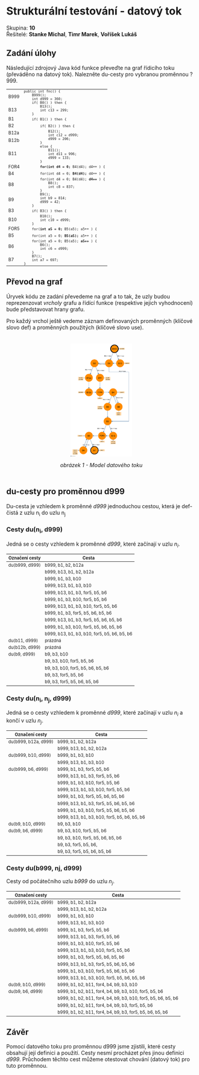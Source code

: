 <style>
h6 {
		color: #777777;
}
.labeled-img {
  text-align: center;
  padding: 20px;

}
.labeled-img .label {
  font-size: 100%;
  font-style: italic;
}
.labeled-img img {
  max-width: 50%;
  display: block;
  margin: 0px auto;
  margin-bottom: 1em;
}
.centered-box {
  margin: 0px auto;
}
table {
  font-size: 80%;
}

table.small-padding td, table.small-padding td+td {
}
.first-colum {
  width: 15em;
}
table.no-padding tr,
table.no-padding td+td,
table.no-padding td+td pre {
	padding-top: 0;
	padding-bottom: 0;
	margin: 0;
}
</style>

# Strukturální testování - datový tok
Skupina: **10**  
Řešitelé: **Stanke Michal**, **Timr Marek**, **Voříšek Lukáš**

## Zadání úlohy
Následující zdrojový Java kód funkce převeďte na graf řídicího toku (převáděno na datový tok). Nalezněte
du-cesty pro vybranou proměnnou ?999.

<table class="no-padding">
<tr>
<td>B999</td>
<td>
<pre style="font-size: .8em">
public int fnc() {
	B999();
	int d999 = 360;
	if( B0() ) then {
</pre>
</td>
</tr>
<tr>
<td>B13</td>
<td>
<pre style="font-size: .8em">
		B13();
		int c13 = 299;
	}
</pre>
</td>
</tr>
<tr>
<td>B1</td>
<td>
<pre style="font-size: .8em">
	if( B1() ) then {
</pre>
</td>
</tr>
<tr>
<td>B2</td>
<td>
<pre style="font-size: .8em">
		if( B2() ) then {
</pre>
</td>
</tr>
<tr>
<td>B12a</td>
<td>
<pre style="font-size: .8em">
			B12();
			int c12 = d999;
</pre>
</td>
</tr>
<tr>
<td>B12b</td>
<td>
<pre style="font-size: .8em">
			d999 = 206;
		}
</pre>
</td>
</tr>
<tr>
<td>B11</td>
<td>
<pre style="font-size: .8em">
		else {
			B11();
			int d11 = 996;
			d999 = 133;
		}
</pre>
</td>
</tr>
<tr>
<td>FOR4</td>
<td>
<pre style="font-size: .8em">
		<strong>for(int d4 = 0;</strong> B4(d4); d4++ ) {
</pre>
</td>
</tr>
<tr>
<td>B4</td>
<td>
<pre style="font-size: .8em">
		for(int d4 = 0; <strong>B4(d4);</strong> d4++ ) {
</pre>
</td>
</tr>
<tr>
<td>B8</td>
<td>
<pre style="font-size: .8em">
		for(int d4 = 0; B4(d4); <strong>d4++</strong> ) {
			B8();
			int c8 = 837;
		}
</pre>
</td>
</tr>
<tr>
<td>B9</td>
<td>
<pre style="font-size: .8em">
		B9();
		int b9 = 814;
		d999 = 42;
	}
</pre>
</td>
</tr>
<tr>
<td>B3</td>
<td>
<pre style="font-size: .8em">
	if( B3() ) then {
</pre>
</td>
</tr>
<tr>
<td>B10</td>
<td>
<pre style="font-size: .8em">
		B10();
		int c10 = d999;
	}
</pre>
</td>
</tr>
<tr>
<td>FOR5</td>
<td>
<pre style="font-size: .8em">
	for(<strong>int a5 = 0;</strong> B5(a5); a5++ ) {
</pre>
</td>
</tr>
<tr>
<td>B5</td>
<td>
<pre style="font-size: .8em">
	for(int a5 = 0; <strong>B5(a5);</strong> a5++ ) {
</pre>
</td>
</tr>
<tr>
<td>B6</td>
<td>
<pre style="font-size: .8em">
	for(int a5 = 0; B5(a5); <strong>a5++</strong> ) {
		B6();
		int c6 = d999;
	}
</pre>
</td>
</tr>
<tr>
<td>B7</td>
<td>
<pre style="font-size: .8em">
	B7();
	int a7 = 697;
}
</pre>
</td>
</tr>
</table>


<div class="page-break"></div>

## Převod na graf
Úryvek kódu ze zadání převedeme na graf a to tak, že uzly budou reprezenzovat *vrcholy* grafu a řídící funkce (respektive jejich vyhodnocení) bude představovat hrany grafu.

Pro každý vrchol ještě vedeme záznam definovaných proměnných (klíčové slovo def) a proměnných použitých (klíčové slovo use).

<div class="labeled-img">
  <img src="graph.png" style="max-height: 300px;" />
  <span class="label">obrázek 1 - Model datového toku</span>
</div>


<div class="page-break"></div>

## du-cesty pro proměnnou d999
Du-cesta je vzhledem k proměnné *d999* jednoduchou cestou, která je def-čistá z uzlu n<sub>i</sub> do uzlu n<sub>j</sub>

### Cesty du(n<sub>i</sub>, d999)
Jedná se o cesty vzhledem k proměnné *d999*, které začínají v uzlu *n<sub>i</sub>*.

<table>
	<thead>
		<tr>
			<th class="first-column">Označení cesty</th>
			<th colspan="10">Cesta</th>
		</tr>
	</thead>
		<tr>
			<td>du(b999, d999)</td>
			<td>b999, b1, b2, b12a</td>
		</tr>
		<tr>
			<td></td>
      <td>b999, b13, b1, b2, b12a</td>
		</tr>
		<tr>
			<td></td>
      <td>b999, b1, b3, b10</td>
		</tr>
		<tr>
			<td></td>
      <td>b999, b13, b1, b3, b10</td>
		</tr>
		<tr>
			<td></td>
      <td>b999, b13, b1, b3, for5, b5, b6</td>
		</tr>
		<tr>
			<td></td>
      <td>b999, b1, b3, b10, for5, b5, b6</td>
		</tr>
		<tr>
			<td></td>
      <td>b999, b13, b1, b3, b10, for5, b5, b6</td>
		</tr>
		<tr>
			<td></td>
      <td>b999, b1, b3, for5, b5, b6, b5, b6</td>
		</tr>
		<tr>
			<td></td>
      <td>b999, b13, b1, b3, for5, b5, b6, b5, b6</td>
		</tr>
		<tr>
			<td></td>
      <td>b999, b1, b3, b10, for5, b5, b6, b5, b6</td>
		</tr>
		<tr>
			<td></td>
      <td>b999, b13, b1, b3, b10, for5, b5, b6, b5, b6</td>
		</tr>
    <!-- next section -->
		<tr>
			<td>du(b11, d999)</td>
      <td colspan="0">prázdná</td>
		</tr>
    <!-- next section -->
		<tr>
			<td>du(b12b, d999)</td>
      <td colspan="0">prázdná</td>
		</tr>
    <!-- next section -->
		<tr>
			<td>du(b9, d999)</td>
      <td>b9, b3, b10</td>
		</tr>
		<tr>
			<td></td>
      <td>b9, b3, b10, for5, b5, b6</td>
		</tr>
		<tr>
			<td></td>
      <td>b9, b3, b10, for5, b5, b6, b5, b6</td>
		</tr>
		<tr>
			<td></td>
      <td>b9, b3, for5, b5, b6</td>
		</tr>
		<tr>
			<td></td>
      <td>b9, b3, for5, b5, b6, b5, b6</td>
		</tr>
	</tbody>
</table>


<div class="page-break"></div>

### Cesty du(n<sub>i</sub>, n<sub>j</sub>, d999)
Jedná se o cesty vzhledem k proměnné *d999*, které začínají v uzlu&nbsp;*n<sub>i</sub>*
a končí v uzlu&nbsp;*n<sub>j</sub>*.


<table>
	<thead>
		<tr>
			<th class="first-column">Označení cesty</th>
			<th colspan="0">Cesta</th>
		</tr>
  </thead>
  <tbody>
		<tr>
			<td>du(b999, b12a, d999)</td>
      <td>b999, b1, b2, b12a</td>
		</tr>
		<tr>
			<td></td>
      <td>b999, b13, b1, b2, b12a</td>
		</tr>
		<tr>
			<td>du(b999, b10, d999)</td>
      <td>b999, b1, b3, b10</td>
		<Itr>
		<tr>
			<td></td>
      <td>b999, b13, b1, b3, b10</td>
		</tr>
		<tr>
			<td>du(b999, b6, d999)</td>
      <td>b999, b1, b3, for5, b5, b6</td>
		</tr>
		<tr>
			<td></td>
      <td>b999, b13, b1, b3, for5, b5, b6</td>
		</tr>
		<tr>
			<td></td>
      <td>b999, b1, b3, b10, for5, b5, b6</td>
		</tr>
		<tr>
			<td></td>
      <td>b999, b13, b1, b3, b10, for5, b5, b6</td>
		</tr>
		<tr>
			<td></td>
      <td>b999, b1, b3, for5, b5, b6, b5, b6</td>
		</tr>
		<tr>
			<td></td>
      <td>b999, b13, b1, b3, for5, b5, b6, b5, b6</td>
		</tr>
		<tr>
			<td></td>
      <td>b999, b1, b3, b10, for5, b5, b6, b5, b6</td>
		</tr>
		<tr>
			<td></td>
      <td>b999, b13, b1, b3, b10, for5, b5, b6, b5, b6</td>
		</tr>
		<tr>
			<td>du(b9, b10, d999)</td>
      <td>b9, b3, b10</td>
		</tr>
		<tr>
			<td>du(b9, b6, d999)</td>
      <td>b9, b3, b10, for5, b5, b6</td>
		</tr>
		<tr>
			<td></td>
      <td>b9, b3, b10, for5, b5, b6, b5, b6</td>
		</tr>
		<tr>
			<td></td>
      <td>b9, b3, for5, b5, b6, </td>
		</tr>
		<tr>
			<td></td>
      <td>b9, b3, for5, b5, b6, b5, b6</td>
		</tr>
  </tbody>
</table>

<div class="page-break"></div>

### Cesty du(b999, nj, d999)
Cesty od počátečního uzlu *b999* do uzlu *n<sub>j</sub>*.

<table class="small-padding" style="width: 100%;">
	<thead>
		<tr>
			<th class="first-column">Označení cesty</th>
			<th colspan="15">Cesta</th>
		</tr>
  </thead>
  <tbody>
		<tr>
			<td>du(b999, b12a, d999)</td>
      <td>b999, b1, b2, b12a</td>
		</tr>
		<tr>
			<td></td>
      <td>b999, b13, b1, b2, b12a</td>
		</tr>
		<tr>
			<td>du(b999, b10, d999)</td>
      <td>b999, b1, b3, b10</td>
		</tr>
		<tr>
			<td></td>
      <td>b999, b13, b1, b3, b10</td>
		</tr>
		<tr>
			<td>du(b999, b6, d999)</td>
      <td>b999, b1, b3, for5, b5, b6</td>
		</tr>
    <tr>
      <td></td>
      <td>b999, b13, b1, b3, for5, b5, b6</td>
    </tr>
    <tr>
      <td></td>
      <td>b999, b1, b3, b10, for5, b5, b6</td>
    </tr>
    <tr>
      <td></td>
      <td>b999, b13, b1, b3, b10, for5, b5, b6</td>
    </tr>
    <tr>
      <td></td>
      <td>b999, b1, b3, for5, b5, b6, b5, b6</td>
    </tr>
    <tr>
      <td></td>
      <td>b999, b13, b1, b3, for5, b5, b6, b5, b6</td>
    </tr>
    <tr>
      <td></td>
      <td>b999, b1, b3, b10, for5, b5, b6, b5, b6</td>
    </tr>
    <tr>
      <td></td>
      <td>b999, b13, b1, b3, b10, for5, b5, b6, b5, b6</td>
    </tr>
		<tr>
			<td>du(b9, b10, d999)</td>
      <td>b999, b1, b2, b11, for4, b4, b9, b3, b10</td>
		</tr>
		<tr>
			<td>du(b9, b6, d999)</td>
      <td>b999, b1, b2, b11, for4, b4, b9, b3, b10, for5, b5, b6</td>
		</tr>
    <tr>
      <td></td>
      <td>b999, b1, b2, b11, for4, b4, b9, b3, b10, for5, b5, b6, b5, b6</td>
    </tr>
    <tr>
      <td></td>
      <td>b999, b1, b2, b11, for4, b4, b9, b3, for5, b5, b6</td>
    </tr>
    <tr>
      <td></td>
      <td>b999, b1, b2, b11, for4, b4, b9, b3, for5, b5, b6, b5, b6</td>
    </tr>
  </tbody>
</table>

<div class="page-break"></div>

## Závěr
Pomocí datového toku pro proměnnou d999 jsme zjistili, které cesty obsahují
její definici a použití. Cesty nesmí procházet přes jinou definici *d999*.
Průchodem těchto cest můžeme otestovat chování (datový tok) pro tuto proměnnou.

